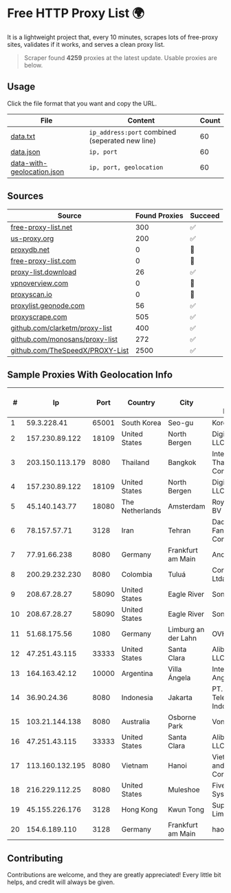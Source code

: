 
# Free HTTP Proxy List 🌍

It is a lightweight project that, every 10 minutes, scrapes lots of free-proxy sites, validates if it works, and serves a clean proxy list.


> Scraper found **4259** proxies at the latest update. Usable proxies are below.

## Usage

Click the file format that you want and copy the URL.


|File|Content|Count|
|----|-------|-----|
|[data.txt](https://raw.githubusercontent.com/themiralay/Proxy-List-World/master/data.txt)|`ip_address:port` combined (seperated new line)|60|
|[data.json](https://raw.githubusercontent.com/themiralay/Proxy-List-World/master/data.json)|`ip, port`|60|
|[data-with-geolocation.json](https://raw.githubusercontent.com/themiralay/Proxy-List-World/master/data-with-geolocation.json)|`ip, port, geolocation`|60|

## Sources

|Source|Found Proxies|Succeed|
|------|-------------|-------|
|[free-proxy-list.net](https://free-proxy-list.net)|300|✅|
|[us-proxy.org](https://www.us-proxy.org)|200|✅|
|[proxydb.net](http://proxydb.net)|0|🚫|
|[free-proxy-list.com](https://free-proxy-list.com/?page=&port=&type%5B%5D=http&type%5B%5D=https&up_time=0&search=Search)|0|🚫|
|[proxy-list.download](https://www.proxy-list.download/HTTP)|26|✅|
|[vpnoverview.com](https://vpnoverview.com/privacy/anonymous-browsing/free-proxy-servers)|0|🚫|
|[proxyscan.io](https://www.proxyscan.io)|0|🚫|
|[proxylist.geonode.com](https://proxylist.geonode.com/api/proxy-list?limit=300&page=1&sort_by=lastChecked&sort_type=desc&protocols=http,https)|56|✅|
|[proxyscrape.com](https://api.proxyscrape.com/v2/?request=displayproxies&protocol=http&timeout=10000&country=all&ssl=all&anonymity=all)|505|✅|
|[github.com/clarketm/proxy-list](https://raw.githubusercontent.com/clarketm/proxy-list/master/proxy-list-raw.txt)|400|✅|
|[github.com/monosans/proxy-list](https://raw.githubusercontent.com/monosans/proxy-list/main/proxies/http.txt)|272|✅|
|[github.com/TheSpeedX/PROXY-List](https://raw.githubusercontent.com/TheSpeedX/PROXY-List/master/http.txt)|2500|✅|


## Sample Proxies With Geolocation Info

|#|Ip|Port|Country|City|Internet Service Provider|
|-|--|----|-------|----|-------------------------|
|1|59.3.228.41|65001|South Korea|Seo-gu|Korea Telecom|
|2|157.230.89.122|18109|United States|North Bergen|DigitalOcean, LLC|
|3|203.150.113.179|8080|Thailand|Bangkok|Internet Thailand Company Ltd.|
|4|157.230.89.122|18109|United States|North Bergen|DigitalOcean, LLC|
|5|45.140.143.77|18080|The Netherlands|Amsterdam|RoyaleHosting BV|
|6|78.157.57.71|3128|Iran|Tehran|Dade Samane Fanava Company|
|7|77.91.66.238|8080|Germany|Frankfurt am Main|Andrii Hrosh|
|8|200.29.232.230|8080|Colombia|Tuluá|Consulnetwork Ltda|
|9|208.67.28.27|58090|United States|Eagle River|SonicNet Inc.|
|10|208.67.28.27|58090|United States|Eagle River|SonicNet Inc.|
|11|51.68.175.56|1080|Germany|Limburg an der Lahn|OVH SAS|
|12|47.251.43.115|33333|United States|Santa Clara|Alibaba Cloud LLC|
|13|164.163.42.12|10000|Argentina|Villa Ángela|Interret Villa Angela SRL|
|14|36.90.24.36|8080|Indonesia|Jakarta|PT. Telekomunikasi Indonesia|
|15|103.21.144.138|8080|Australia|Osborne Park|Vonex Pty Ltd|
|16|47.251.43.115|33333|United States|Santa Clara|Alibaba Cloud LLC|
|17|113.160.132.195|8080|Vietnam|Hanoi|VietNam Post and Telecom Corporation|
|18|216.229.112.25|8080|United States|Muleshoe|Five Area Systems, LLC|
|19|45.155.226.176|3128|Hong Kong|Kwun Tong|Superhub Limited|
|20|154.6.189.110|3128|Germany|Frankfurt am Main|haoxiangyun|



## Contributing

Contributions are welcome, and they are greatly appreciated! Every
little bit helps, and credit will always be given.

